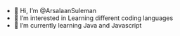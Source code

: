 - 👋 Hi, I’m @ArsalaanSuleman
- 👀 I’m interested in Learning different coding languages
- 🌱 I’m currently learning Java and Javascript
